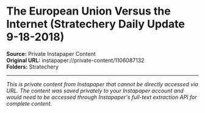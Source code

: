 # The European Union Versus the Internet (Stratechery Daily Update 9-18-2018)

**Source:** Private Instapaper Content  
**Original URL:** instapaper://private-content/1106087132  
**Folders:** Stratechery  

---

*This is private content from Instapaper that cannot be directly accessed via URL. The content was saved privately to your Instapaper account and would need to be accessed through Instapaper's full-text extraction API for complete content.*